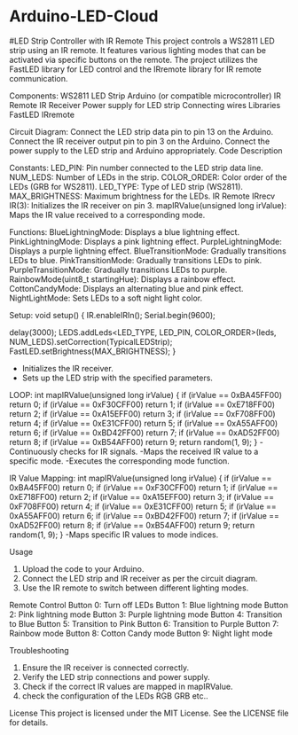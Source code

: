 # Arduino-LED-Cloud
#LED Strip Controller with IR Remote
This project controls a WS2811 LED strip using an IR remote. It features various lighting modes that can be activated via specific buttons on the remote.
The project utilizes the FastLED library for LED control and the IRremote library for IR remote communication.

Components:
WS2811 LED Strip
Arduino (or compatible microcontroller)
IR Remote
IR Receiver
Power supply for LED strip
Connecting wires
Libraries
FastLED
IRremote

Circuit Diagram:
Connect the LED strip data pin to pin 13 on the Arduino.
Connect the IR receiver output pin to pin 3 on the Arduino.
Connect the power supply to the LED strip and Arduino appropriately.
Code Description

Constants:
LED_PIN: Pin number connected to the LED strip data line.
NUM_LEDS: Number of LEDs in the strip.
COLOR_ORDER: Color order of the LEDs (GRB for WS2811).
LED_TYPE: Type of LED strip (WS2811).
MAX_BRIGHTNESS: Maximum brightness for the LEDs.
IR Remote
IRrecv IR(3): Initializes the IR receiver on pin 3.
mapIRValue(unsigned long irValue): Maps the IR value received to a corresponding mode.

Functions:
BlueLightningMode: Displays a blue lightning effect.
PinkLightningMode: Displays a pink lightning effect.
PurpleLightningMode: Displays a purple lightning effect.
BlueTransitionMode: Gradually transitions LEDs to blue.
PinkTransitionMode: Gradually transitions LEDs to pink.
PurpleTransitionMode: Gradually transitions LEDs to purple.
RainbowMode(uint8_t startingHue): Displays a rainbow effect.
CottonCandyMode: Displays an alternating blue and pink effect.
NightLightMode: Sets LEDs to a soft night light color.

Setup:
void setup() {
  IR.enableIRIn();
  Serial.begin(9600); 

  delay(3000);
  LEDS.addLeds<LED_TYPE, LED_PIN, COLOR_ORDER>(leds, NUM_LEDS).setCorrection(TypicalLEDStrip);
  FastLED.setBrightness(MAX_BRIGHTNESS);
}
- Initializes the IR receiver.
- Sets up the LED strip with the specified parameters.

LOOP:
int mapIRValue(unsigned long irValue) {
  if (irValue == 0xBA45FF00) return 0;
  if (irValue == 0xF30CFF00) return 1;
  if (irValue == 0xE718FF00) return 2;
  if (irValue == 0xA15EFF00) return 3;
  if (irValue == 0xF708FF00) return 4;
  if (irValue == 0xE31CFF00) return 5;
  if (irValue == 0xA55AFF00) return 6;
  if (irValue == 0xBD42FF00) return 7;
  if (irValue == 0xAD52FF00) return 8;
  if (irValue == 0xB54AFF00) return 9;
  return random(1, 9);
}
-Continuously checks for IR signals.
-Maps the received IR value to a specific mode.
-Executes the corresponding mode function.

IR Value Mapping:
int mapIRValue(unsigned long irValue) {
  if (irValue == 0xBA45FF00) return 0;
  if (irValue == 0xF30CFF00) return 1;
  if (irValue == 0xE718FF00) return 2;
  if (irValue == 0xA15EFF00) return 3;
  if (irValue == 0xF708FF00) return 4;
  if (irValue == 0xE31CFF00) return 5;
  if (irValue == 0xA55AFF00) return 6;
  if (irValue == 0xBD42FF00) return 7;
  if (irValue == 0xAD52FF00) return 8;
  if (irValue == 0xB54AFF00) return 9;
  return random(1, 9);
}
-Maps specific IR values to mode indices.

Usage
1. Upload the code to your Arduino.
2. Connect the LED strip and IR receiver as per the circuit diagram.
3. Use the IR remote to switch between different lighting modes.

Remote Control
Button 0: Turn off LEDs
Button 1: Blue lightning mode
Button 2: Pink lightning mode
Button 3: Purple lightning mode
Button 4: Transition to Blue
Button 5: Transition to Pink
Button 6: Transition to Purple
Button 7: Rainbow mode
Button 8: Cotton Candy mode
Button 9: Night light mode

Troubleshooting
1. Ensure the IR receiver is connected correctly.
2. Verify the LED strip connections and power supply.
3. Check if the correct IR values are mapped in mapIRValue.
4. check the configuration of the LEDs RGB GRB etc..

License
This project is licensed under the MIT License. See the LICENSE file for details.
